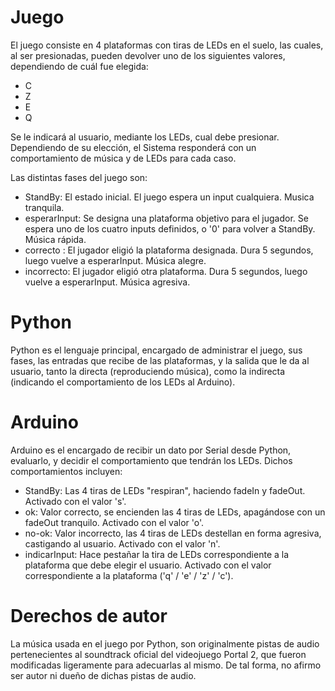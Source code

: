# Juego
El juego consiste en 4 plataformas con tiras de LEDs en el suelo, las cuales, al ser presionadas, pueden devolver uno de los siguientes valores, dependiendo de cuál fue elegida:
  - C
  - Z
  - E
  - Q

Se le indicará al usuario, mediante los LEDs, cual debe presionar. Dependiendo de su elección, el Sistema responderá con un comportamiento de música y de LEDs para cada caso.

Las distintas fases del juego son:
  - StandBy:      El estado inicial. El juego espera un input cualquiera. Musica tranquila.
  - esperarInput: Se designa una plataforma objetivo para el jugador. Se espera uno de los cuatro inputs definidos, o '0' para volver a StandBy. Música rápida.
  - correcto :    El jugador eligió la plataforma designada. Dura 5 segundos, luego vuelve a esperarInput. Música alegre.
  - incorrecto:   El jugador eligió otra plataforma. Dura 5 segundos, luego vuelve a esperarInput. Música agresiva.

# Python
Python es el lenguaje principal, encargado de administrar el juego, sus fases, las entradas que recibe de las plataformas, y la salida que le da al usuario, tanto la directa (reproduciendo música), como la indirecta (indicando el comportamiento de los LEDs al Arduino).

# Arduino
Arduino es el encargado de recibir un dato por Serial desde Python, evaluarlo, y decidir el comportamiento que tendrán los LEDs. Dichos comportamientos incluyen:
  - StandBy:      Las 4 tiras de LEDs "respiran", haciendo fadeIn y fadeOut. Activado con el valor 's'.
  - ok:           Valor correcto, se encienden las 4 tiras de LEDs, apagándose con un fadeOut tranquilo. Activado con el valor 'o'.
  - no-ok:        Valor incorrecto, las 4 tiras de LEDs destellan en forma agresiva, castigando al usuario. Activado con el valor 'n'.
  - indicarInput: Hace pestañar la tira de LEDs correspondiente a la plataforma que debe elegir el usuario. Activado con el valor correspondiente a la plataforma ('q' / 'e' / 'z' / 'c').
  
# Derechos de autor
La música usada en el juego por Python, son originalmente pistas de audio pertenecientes al soundtrack oficial del videojuego Portal 2, que fueron modificadas ligeramente para adecuarlas al mismo. De tal forma, no afirmo ser autor ni dueño de dichas pistas de audio.
